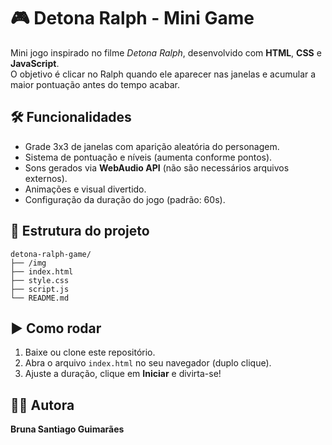 # 🎮 Detona Ralph - Mini Game

Mini jogo inspirado no filme *Detona Ralph*, desenvolvido com **HTML**, **CSS** e **JavaScript**.  
O objetivo é clicar no Ralph quando ele aparecer nas janelas e acumular a maior pontuação antes do tempo acabar.

## 🛠️ Funcionalidades
- Grade 3x3 de janelas com aparição aleatória do personagem.
- Sistema de pontuação e níveis (aumenta conforme pontos).
- Sons gerados via **WebAudio API** (não são necessários arquivos externos).
- Animações e visual divertido.
- Configuração da duração do jogo (padrão: 60s).

## 🧩 Estrutura do projeto
```
detona-ralph-game/
├── /img
├── index.html
├── style.css
├── script.js
└── README.md
```

## ▶️ Como rodar
1. Baixe ou clone este repositório.
2. Abra o arquivo `index.html` no seu navegador (duplo clique).
3. Ajuste a duração, clique em **Iniciar** e divirta-se!

## 🙎🏻 Autora
**Bruna Santiago Guimarães**
